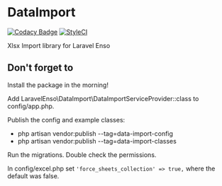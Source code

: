 # DataImport
[![Codacy Badge](https://api.codacy.com/project/badge/Grade/a790119c0d184e649bca334fbf94b520)](https://www.codacy.com/app/laravel-enso/dataimport?utm_source=github.com&utm_medium=referral&utm_content=laravel-enso/dataimport&utm_campaign=badger)
[![StyleCI](https://styleci.io/repos/89221336/shield?branch=master)](https://styleci.io/repos/89221336)

Xlsx Import library for Laravel Enso

## Don't forget to

Install the package in the morning!

Add LaravelEnso\DataImport\DataImportServiceProvider::class to config/app.php.

Publish the config and example classes:
* php artisan vendor:publish --tag=data-import-config
* php artisan vendor:publish --tag=data-import-classes

Run the migrations.
Double check the permissions.

In config/excel.php set `'force_sheets_collection' => true,` where the default was false.